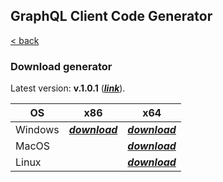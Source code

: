 ## GraphQL Client Code Generator

[< back](./index)

### Download generator

Latest version: **v.1.0.1** ([_**link**_](https://github.com/mihailpw/GraphQlClientCodeGenerator/releases/tag/1.0.1)).

| OS      |                             x86                              |                             x64                              |
| ------- | :----------------------------------------------------------: | :----------------------------------------------------------: |
| Windows | [_**download**_](https://github.com/mihailpw/GraphQlClientCodeGenerator/releases/download/1.0.1/gqlccg-win-x86.exe) | [_**download**_](https://github.com/mihailpw/GraphQlClientCodeGenerator/releases/download/1.0.1/gqlccg-win-x64.exe) |
| MacOS   |                                                              | [_**download**_](https://github.com/mihailpw/GraphQlClientCodeGenerator/releases/download/1.0.1/gqlccg-osx-x64) |
| Linux   |                                                              | [_**download**_](https://github.com/mihailpw/GraphQlClientCodeGenerator/releases/download/1.0.1/gqlccg-linux-x64) |

